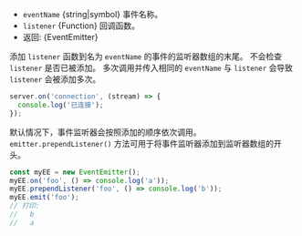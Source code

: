<!-- YAML
added: v0.1.101
-->

* `eventName` {string|symbol} 事件名称。
* `listener` {Function} 回调函数。
* 返回: {EventEmitter}

添加 `listener` 函数到名为 `eventName` 的事件的监听器数组的末尾。
不会检查 `listener` 是否已被添加。
多次调用并传入相同的 `eventName` 与 `listener` 会导致 `listener` 会被添加多次。


```js
server.on('connection', (stream) => {
  console.log('已连接');
});
```

默认情况下，事件监听器会按照添加的顺序依次调用。
`emitter.prependListener()` 方法可用于将事件监听器添加到监听器数组的开头。

```js
const myEE = new EventEmitter();
myEE.on('foo', () => console.log('a'));
myEE.prependListener('foo', () => console.log('b'));
myEE.emit('foo');
// 打印:
//   b
//   a
```

